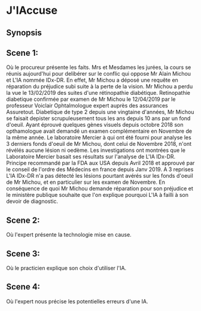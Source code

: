 # J'IAccuse

## Synopsis

## Scene 1:

Où le procureur présente les faits.
Mrs et Mesdames les jurées, la cours se réunis aujourd'hui pour delibérer sur le conflic qui oppose Mr Alain Michou et L'IA nommée IDx-DR. 
En effet, Mr Michou a déposé une requête en réparation du préjudice subi suite à la perte de la vision. 
Mr Michou a perdu la vue le 13/02/2019 des suites d'une rétinopathie diabétique.
Retinopathie diabetique confirmée par examen de Mr Michou le 12/04/2019 par le professeur Voiclair Ophtalmologue expert auprès des assurances Assuretout.
Diabetique de type 2 depuis une vingtaine d'années, Mr Michou se faisait depister scrupuleusement tous les ans depuis 10 ans par un fond d'oeuil. 
Ayant éprouvé quelques gènes visuels depuis octobre 2018 son opthamologue avait demandé un examen complémentaire en Novembre de la même année.
Le laboratoire Mercier à qui ont été fourni pour analyse les 3 derniers fonds d'oeuil de Mr Michou, 
dont celui de Novembre 2018, n'ont révélés aucune lésion ni oedème.
Les investigations ont montrées que le Laboratoire Mercier basait ses résultats sur l'analyse de L'IA IDx-DR.
Principe recommandé par la FDA aux USA depuis Avril 2018 et approuvé par le conseil de l'ordre des Médecins en france depuis Janv 2019.
A 3 reprises L'IA IDx-DR n'a pas détecté les lésions pourtant avérés sur les fonds d'oeuil de Mr Michou, et en particulier sur les examen de Novembre.
En conséquence de quoi Mr Michou demande réparation pour son préjudice 
et le ministère publique souhaite que l'on explique pourquoi L'IA à failli à son devoir de diagnostic.

     

## Scene 2:

Où l'expert présente la technologie mise en cause.

## Scene 3:

Où le practicien explique son choix d'utiliser l'IA.

## Scene 4:

Où l'expert nous précise les potentielles erreurs d'une IA.
